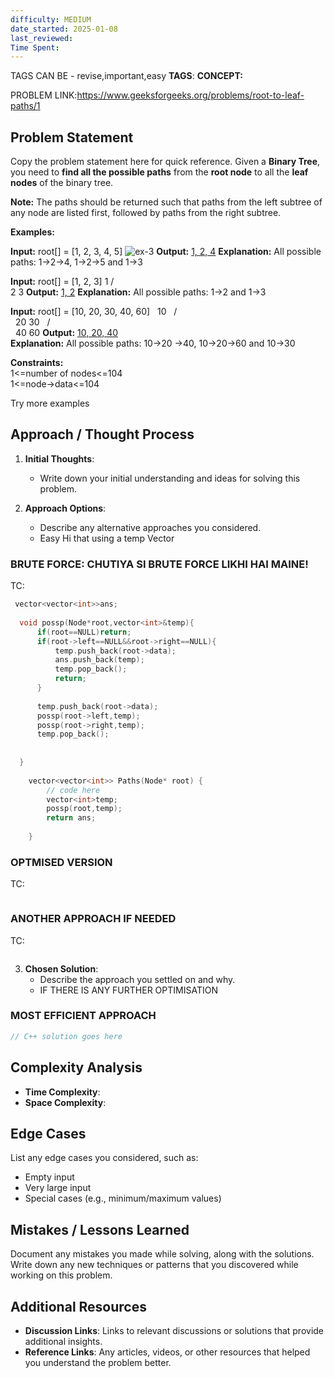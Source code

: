 ```yaml
---
difficulty: MEDIUM
date_started: 2025-01-08
last_reviewed: 
Time Spent: 
---
```

TAGS CAN BE - revise,important,easy
**TAGS**:
**CONCEPT:** [](.md)

PROBLEM LINK:https://www.geeksforgeeks.org/problems/root-to-leaf-paths/1
## Problem Statement
 Copy the problem statement here for quick reference.
 Given a **Binary Tree**, you need to **find all the possible paths** from the **root node** to all the **leaf nodes** of the binary tree.

**Note:** The paths should be returned such that paths from the left subtree of any node are listed first, followed by paths from the right subtree.

**Examples:**

**Input:** root[] = [1, 2, 3, 4, 5]
![ex-3](https://media.geeksforgeeks.org/wp-content/uploads/20241007105251989873/ex-3.webp)
**Output:** [1, 2, 4](1,%202,%204.md) 
**Explanation:** All possible paths: 1->2->4, 1->2->5 and 1->3

**Input:** root[] = [1, 2, 3]
       1
    /     \
   2       3
**Output:** [1, 2](1,%202.md) 
**Explanation:** All possible paths: 1->2 and 1->3

**Input:** root[] = [10, 20, 30, 40, 60]
         10
       /    \
      20    30
     /  \
    40   60
**Output:** [10, 20, 40](10,%2020,%2040.md)  
**Explanation:** All possible paths: 10->20 ->40, 10->20->60 and 10->30

**Constraints:**  
1<=number of nodes<=104  
1<=node->data<=104  

Try more examples

## Approach / Thought Process
1. **Initial Thoughts**: 
   - Write down your initial understanding and ideas for solving this problem.

2. **Approach Options**:
   - Describe any alternative approaches you considered.
   - Easy Hi that using a temp Vector 
   
### BRUTE FORCE: CHUTIYA SI BRUTE FORCE LIKHI HAI MAINE!
TC:
```c++
 vector<vector<int>>ans;
  
  void possp(Node*root,vector<int>&temp){
      if(root==NULL)return;
      if(root->left==NULL&&root->right==NULL){
          temp.push_back(root->data);
          ans.push_back(temp);
          temp.pop_back();
          return;
      }
      
      temp.push_back(root->data);
      possp(root->left,temp);
      possp(root->right,temp);
      temp.pop_back();
      
      
  }
  
    vector<vector<int>> Paths(Node* root) {
        // code here
        vector<int>temp;
        possp(root,temp);
        return ans;
        
    }
```

### OPTMISED VERSION 
TC:
```c++

```

### ANOTHER APPROACH IF NEEDED
TC:
```c++

```


3. **Chosen Solution**:
   - Describe the approach you settled on and why.
   - IF THERE IS ANY FURTHER OPTIMISATION

### MOST EFFICIENT APPROACH
```cpp
// C++ solution goes here
```

## Complexity Analysis
- **Time Complexity**: 
- **Space Complexity**: 

## Edge Cases
List any edge cases you considered, such as:
- Empty input
- Very large input
- Special cases (e.g., minimum/maximum values)

## Mistakes / Lessons Learned
Document any mistakes you made while solving, along with the solutions.
Write down any new techniques or patterns that you discovered while working on this problem.

## Additional Resources
- **Discussion Links**: Links to relevant discussions or solutions that provide additional insights.
- **Reference Links**: Any articles, videos, or other resources that helped you understand the problem better.

